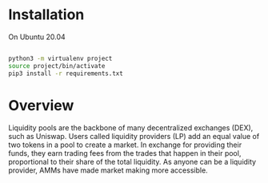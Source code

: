 # Installation

On Ubuntu 20.04


```bash

python3 -m virtualenv project
source project/bin/activate
pip3 install -r requirements.txt
```

# Overview

Liquidity pools are the backbone of many decentralized exchanges (DEX), such as Uniswap. Users called liquidity providers (LP) add an equal value of two tokens in a pool to create a market. In exchange for providing their funds, they earn trading fees from the trades that happen in their pool, proportional to their share of the total liquidity.
As anyone can be a liquidity provider, AMMs have made market making more accessible.
